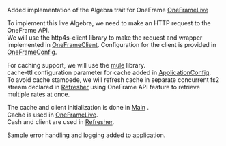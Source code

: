 Added implementation of the Algebra trait for OneFrame [OneFrameLive](src/main/scala/forex/services/rates/interpreters/OneFrameLive.scala)

To implement this live Algebra, we need to make an HTTP request to the OneFrame API.<br>
We will use the http4s-client library to make the request and wrapper implemented in [OneFrameClient](src/main/scala/forex/client/OneFrameClient.scala).
Configuration for the client is provided in [OneFrameConfig](src/main/scala/forex/config/ApplicationConfig.scala).

For caching support, we will use the [mule](https://github.com/davenverse/mules) library.<br>
cache-ttl configuration parameter for cache added in [ApplicationConfig](src/main/scala/forex/config/ApplicationConfig.scala).<br>
To  avoid cache stampede, we will refresh cache in separate concurrent fs2 stream declared in [Refresher](src/main/scala/forex/cache/Refresher.scala) using OneFrame API feature to retrieve multiple rates at once.

The cache and client initialization is done in [Main](src/main/scala/forex/Main.scala) .<br>
Cache is used in [OneFrameLive](src/main/scala/forex/services/rates/interpreters/OneFrameLive.scala).<br>
Cash and client are used in [Refresher](src/main/scala/forex/cache/Refresher.scala).



Sample error handling and logging added to application.